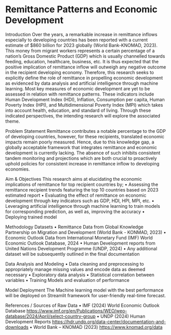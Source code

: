 # Remittance Patterns and Economic Development

Introduction
Over the years, a remarkable increase in remittance inflows especially to developing countries has been reported with a current estimate of $860 billion for 2023 globally (World Bank-KNOMAD, 2023). This money from migrant workers represents a certain percentage of a nation’s Gross Domestic Product (GDP) which is usually channelled towards feeding, education, healthcare, business, etc. It is thus expected that the positive implication of remittance inflow will outweigh any negative outcome in the recipient developing economy. 
Therefore, this research seeks to explicitly define the role of remittance in propelling economic development as evidenced by data analysis and artificial intelligence through machine learning.
Most key measures of economic development are yet to be assessed in relation with remittance patterns. These indicators include Human Development Index (HDI), Inflation, Consumption per capita, Human Poverty Index (HPI), and Multidimensional Poverty Index (MPI) which takes into account health, education, and standard of living. Through these indicated perspectives, the intending research will explore the associated theme.

Problem Statement
Remittance contributes a notable percentage to the GDP of developing countries, however, for these recipients, translated economic impacts remain poorly measured. Hence, due to this knowledge gap, a globally acceptable framework that integrates remittance and economic development is currently lacking. The absence of such inhibits consistent tandem monitoring and projections which are both crucial to proactively uphold policies for consistent increase in remittance inflow to developing economies.

Aim & Objectives
This research aims at elucidating the economic implications of remittance for top recipient countries by; 
•	Assessing the remittance recipient trends featuring the top 10 countries based on  2023 estimated report
•	Evaluating the effect of remittance on economic development through key indicators such as GDP, HDI, HPI, MPI, etc.
•	Leveraging artificial intelligence through machine learning to train models for corresponding prediction, as well as, improving the accuracy
•	Deploying trained model

Methodology
  Datasets
•	Remittance Data from Global Knowledge Partnership on Migration and Development (World Bank - KONMAD, 2023)
•	Economic Outlook Data from International Monetary Fund (IMF) World Economic Outlook Database, 2024
•	Human Development reports from United Nations Development Programme (UNDP, 2024)
•	Any additional dataset will be subsequently outlined in the final documentation

  Data Analysis and Modeling
•	Data cleaning and preprocessing to appropriately manage missing values and encode data as deemed necessary
•	Exploratory data analysis
•	Statistical correlation between variables
•	Training Models and evaluation of performance

  Model Deployment
The Machine learning model with the best performance will be deployed on Streamlit framework for user-friendly real-time forecast.

References / Sources of Raw Data
•	IMF (2024) World Economic Outlook Database https://www.imf.org/en/Publications/WEO/weo-database/2024/April/select-country-group
•	UNDP (2024) Human Development Reports https://hdr.undp.org/data-center/documentation-and-downloads
•	World Bank – KNOMAD (2023) https://www.knomad.org/data


